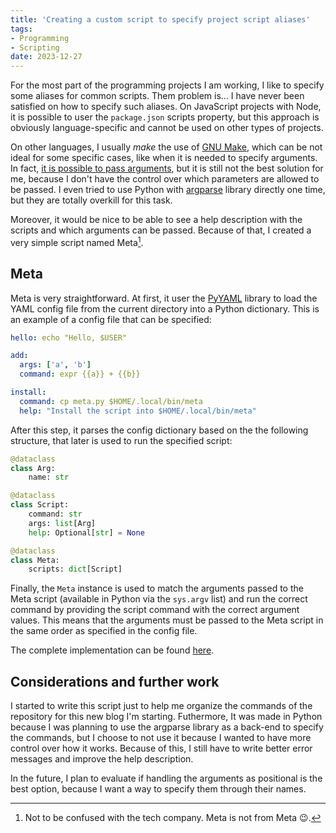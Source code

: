 ```yaml
---
title: 'Creating a custom script to specify project script aliases'
tags:
- Programming
- Scripting
date: 2023-12-27
---
```


For the most part of the programming projects I am working, I like to specify some aliases for common scripts. Them problem is... I have never been satisfied on how to specify such aliases. On JavaScript projects with Node, it is possible to user the `package.json` scripts property, but this approach is obviously language-specific and cannot be used on other types of projects.

On other languages, I usually _make_ the use of [GNU Make](https://www.gnu.org/software/make/), which can be not ideal for some specific cases, like when it is needed to specify arguments. In fact, [it is possible to pass arguments](https://stackoverflow.com/questions/2826029/passing-additional-variables-from-command-line-to-make), but it is still not the best solution for me, because I don't have the control over which parameters are allowed to be passed. I even tried to use Python with [argparse](https://docs.python.org/3/library/argparse.html) library directly one time, but they are totally overkill for this task.

Moreover, it would be nice to be able to see a help description with the scripts and which arguments can be passed. Because of that, I created a very simple script named Meta[^meta].

## Meta

Meta is very straightforward. At first, it user the [PyYAML](https://pypi.org/project/PyYAML/) library to load the YAML config file from the current directory into a Python dictionary. This is an example of a config file that can be specified:

```yaml
hello: echo "Hello, $USER"

add:
  args: ['a', 'b']
  command: expr {{a}} + {{b}}

install:
  command: cp meta.py $HOME/.local/bin/meta
  help: "Install the script into $HOME/.local/bin/meta"
```

After this step, it parses the config dictionary based on the the following structure, that later is used to run the specified script:

```python
@dataclass
class Arg:
    name: str

@dataclass
class Script:
    command: str
    args: list[Arg]
    help: Optional[str] = None

@dataclass
class Meta:
    scripts: dict[Script]
```

Finally, the `Meta` instance is used to match the arguments passed to the Meta script (available in Python via the `sys.argv` list) and run the correct command by providing the script command with the correct argument values. This means that the arguments must be passed to the Meta script in the same order as specified in the config file.

The complete implementation can be found [here](https://github.com/juanbelieni/meta/blob/main/meta.py).

## Considerations and further work

I started to write this script just to help me organize the commands of the repository for this new blog I'm starting. Futhermore, It was made in Python because I was planning to use the argparse library as a back-end to specify the commands, but I choose to not use it because I wanted to have more control over how it works. Because of this, I still have to write better error messages and improve the help description.

In the future, I plan to evaluate if handling the arguments as positional is the best option, because I want a way to specify them through their names.

[^meta]: Not to be confused with the tech company. Meta is not from Meta :wink:.
